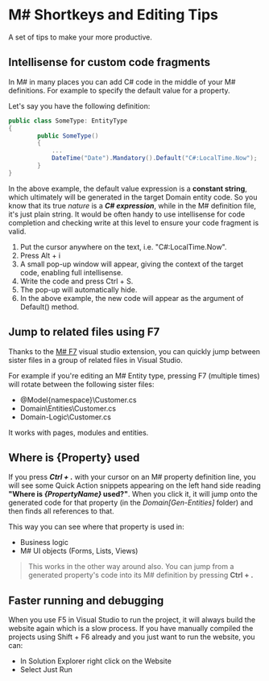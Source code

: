 # M# Shortkeys and Editing Tips

A set of tips to make your more productive.

## Intellisense for custom code fragments

In M# in many places you can add C# code in the middle of your M# definitions. For example to specify the default value for a property.

Let's say you have the following definition:

```csharp
public class SomeType: EntityType
{
        public SomeType()
        {
            ...
            DateTime("Date").Mandatory().Default("C#:LocalTime.Now");
        }
}
```

In the above example, the default value expression is a **constant string**, which ultimately will be generated in the target Domain entity code. So you know that its true *nature* is a ***C# expression***, while in the M# definition file, it's just plain string. It would be often handy to use intellisense for code completion and checking write at this level to ensure your code fragment is valid.

1. Put the cursor anywhere on the text, i.e. "C#:LocalTime.Now".
2. Press Alt + i
3. A small pop-up window will appear, giving the context of the target code, enabling full intellisense.
4. Write the code and press Ctrl + S.
5. The pop-up will automatically hide.
6. In the above example, the new code will appear as the argument of Default() method.

## Jump to related files using F7

Thanks to the [M# F7](https://marketplace.visualstudio.com/items?itemName=Paymon.SmartF7) visual studio extension, you can quickly jump between sister files in a group of related files in Visual Studio.

For example if you're editing an M# Entity type, pressing F7 (multiple times) will rotate between the following sister files:

- @Model{namespace}\Customer.cs
- Domain\Entities\Customer.cs
- Domain-Logic\Customer.cs

It works with pages, modules and entities.

## Where is {Property} used

If you press ***Ctrl + .*** with your cursor on an M# property definition line, you will see some Quick Action snippets appearing on the left hand side reading **"Where is *{PropertyName}* used?"**.
When you click it, it will jump onto the generated code for that property (in the *Domain\[Gen-Entities]* folder) and then finds all references to that.

This way you can see where that property is used in:

- Business logic
- M# UI objects (Forms, Lists, Views)

> This works in the other way around also. You can jump from a generated property's code into its M# definition by pressing **Ctrl + .**

## Faster running and debugging

When you use F5 in Visual Studio to run the project, it will always build the website again which is a slow process. If you have manually compiled the projects using Shift + F6 already and you just want to run the website, you can:

- In Solution Explorer right click on the Website
- Select Just Run
